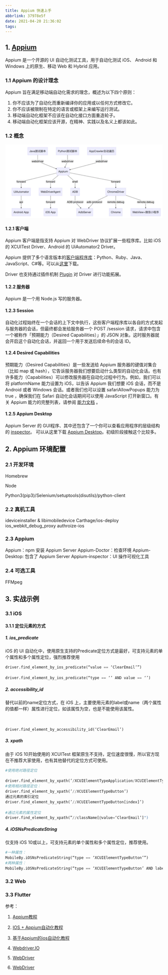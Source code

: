```yaml
---
title: Appium 快速上手
abbrlink: 37978e5f
date: 2021-04-20 21:36:02
tags:
---
```

## 1. [Appium](https://appium.io/)

Appium 是一个开源的 UI 自动化测试工具，用于自动化测试 iOS、 Android 和 Windows 上的原生、移动 Web 和 Hybrid 应用。

### 1.1 Appium 的设计理念

Appium 旨在满足移动端自动化需求的理念，概述为以下四个原则：

1. 你不应该为了自动化而重新编译你的应用或以任何方式修改它。
2. 你不应该被限制在特定的语言或框架上来编写运行测试。
3. 移动端自动化框架不应该在自动化接口方面重造轮子。
4. 移动端自动化框架应该开源，在精神、实践以及名义上都该如此。

### 1.2 概念

![Appium结构图](./appium_architecture.webp)

#### 1.2.1 客户端

Appium 客户端是指支持 Appium 对 WebDriver 协议扩展一些程序库。比如 iOS 的 XCUITest Driver、Android 的 UiAutomator2 Driver。

Appium 提供了多个语言版本的[客户端程序库](https://appium.io/docs/en/about-appium/appium-clients/index.html)：Python、Ruby、Java、JavaScript、C#等。可以从[这里](https://appium.io/downloads)下载。

Driver 也支持通过插件机制 [Plugin](https://github.com/appium/appium#plugins) 对 Driver 进行功能拓展。

#### 1.2.2 服务器

Appium 是一个用 Node.js 写的服务器。

#### 1.2.3 Session

自动化过程始终在一个会话的上下文中执行，这些客户端程序库以各自的方式发起与服务器的会话，但最终都会发给服务器一个 POST /session 请求，请求中包含一个被称作「预期能力（Desired Capabilities）」的 JSON 对象。这时服务器就会开启这个自动化会话，并返回一个用于发送后续命令的会话 ID。

#### 1.2.4 Desired Capabilities

预期能力（Desired Capabilities）是一些发送给 Appium 服务器的键值对集合（比如 map 或 hash），它告诉服务器我们想要启动什么类型的自动化会话。也有许多能力（Capabilities）可以修改服务器在自动化过程中行为。例如，我们可以将 platformName 能力设置为 iOS，以告诉 Appium 我们想要 iOS 会话，而不是 Android 或者 Windows 会话。或者我们也可以设置 safariAllowPopups 能力为 true ，确保我们在 Safari 自动化会话期间可以使用 JavaScript 打开新窗口。有关 Appium 能力的完整列表，请参阅 [能力文档](https://appium.io/docs/en/writing-running-appium/caps/index.html) 。

#### 1.2.5 Appium Desktop

Appium Server 的 GUI程序、其中还包含了一个你可以查看应用程序的层级结构的 [inspector](https://github.com/appium/appium-inspector)。
可以从这里下载 [Appium Desktop](https://appium.io/downloads)。初级阶段接触这个比较多。

## 2. Appium 环境配置

### 2.1 开发环境

Homebrew

Node

Python3(pip3)/Selenium/setuptools(disutils)/python-client

### 2.2 真机工具

ideviceinstaller & libimobiledevice
Carthage/ios-deploy
ios_webkit_debug_proxy
authroize-ios

### 2.3 Appium

Appium：npm 安装 Appium Server
Appium-Doctor：检查环境
Appium-Desktop: 包含了 Appium Server
Appium-inspector：UI 操作可视化工具

### 2.4 可选工具

FFMpeg

## 3. 实战示例

### 3.1 iOS

#### 3.1.1 定位元素的方式

##### 1.  ios_predicate

iOS 的 UI 自动化中，使用原生支持的Predicate定位方式是最好，可支持元素的单个属性和多个属性定位，强烈推荐使用

```py
driver.find_element_by_ios_predicate(“value == ‘ClearEmail’”)

driver.find_element_by_ios_predicate(“type == ‘’ AND value == ‘’)
```

##### 2. accessibility_id

替代以前的name定位方式，在 iOS 上，主要使用元素的label或name（两个属性的值都一样）属性进行定位，如该属性为空，也是不能使用该属性。

```py


driver.find_element_by_accessibility_id(‘ClearEmail’)
```

##### 3. xpath

由于 iOS 10开始使用的 XCUITest 框架原生不支持，定位速度很慢，所以官方现在不推荐大家使用，也有其他替代的定位方式可使用。

```py
#使用绝对路径定位

driver.find_element_by_xpath(’/XCUIElementTypeApplication/XCUIElementTypeButton’)
#使用相对路径定位：
driver.find_element_by_xpath(’//XCUIElementTypeButton’)
通过元素的索引定位
driver.find_element_by_xpath(’//XCUIElementTypeButton[index]’)

#通过元素的属性定位
driver.find_element_by_xpath(”//className[@value=‘ClearEmail’]")
```

##### 4. iOSNsPredicateString

仅支持 iOS 10或以上，可支持元素的单个属性和多个属性定位，推荐使用。

```py
#一种属性：
MobileBy.iOSNsPredicateString(“type == ‘XCUIElementTypeButton’”)
#两种属性：
MobileBy.iOSNsPredicateString(“type == ‘XCUIElementTypeButton’ AND label== ‘更多信息’”)
```

### 3.2 Web

### 3.3 Flutter

参考：

1. [Appium教程](https://blog.csdn.net/qq_32502511/article/details/106082084)
2. [IOS + Appium自动化教程](https://www.jianshu.com/p/da1e00777273)
3. [基于Appium的ios自动化教程](https://zhuanlan.zhihu.com/p/474181483)

4. [Webdriver.IO](https://webdriver.io/docs/what-is-webdriverio)
5. [WebDriver](?)
6. [WebDriver](https://www.w3.org/TR/webdriver/)
